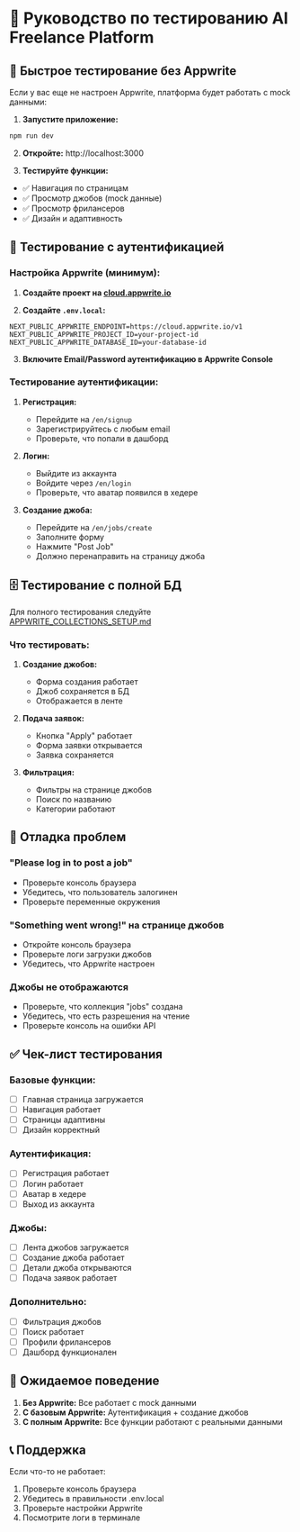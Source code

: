# 🧪 Руководство по тестированию AI Freelance Platform

## 🚀 Быстрое тестирование без Appwrite

Если у вас еще не настроен Appwrite, платформа будет работать с mock данными:

1. **Запустите приложение:**
```bash
npm run dev
```

2. **Откройте:** http://localhost:3000

3. **Тестируйте функции:**
- ✅ Навигация по страницам
- ✅ Просмотр джобов (mock данные)
- ✅ Просмотр фрилансеров
- ✅ Дизайн и адаптивность

## 🔐 Тестирование с аутентификацией

### Настройка Appwrite (минимум):

1. **Создайте проект на [cloud.appwrite.io](https://cloud.appwrite.io)**

2. **Создайте `.env.local`:**
```env
NEXT_PUBLIC_APPWRITE_ENDPOINT=https://cloud.appwrite.io/v1
NEXT_PUBLIC_APPWRITE_PROJECT_ID=your-project-id
NEXT_PUBLIC_APPWRITE_DATABASE_ID=your-database-id
```

3. **Включите Email/Password аутентификацию в Appwrite Console**

### Тестирование аутентификации:

1. **Регистрация:**
   - Перейдите на `/en/signup`
   - Зарегистрируйтесь с любым email
   - Проверьте, что попали в дашборд

2. **Логин:**
   - Выйдите из аккаунта
   - Войдите через `/en/login`
   - Проверьте, что аватар появился в хедере

3. **Создание джоба:**
   - Перейдите на `/en/jobs/create`
   - Заполните форму
   - Нажмите "Post Job"
   - Должно перенаправить на страницу джоба

## 🗄️ Тестирование с полной БД

Для полного тестирования следуйте [APPWRITE_COLLECTIONS_SETUP.md](APPWRITE_COLLECTIONS_SETUP.md)

### Что тестировать:

1. **Создание джобов:**
   - Форма создания работает
   - Джоб сохраняется в БД
   - Отображается в ленте

2. **Подача заявок:**
   - Кнопка "Apply" работает
   - Форма заявки открывается
   - Заявка сохраняется

3. **Фильтрация:**
   - Фильтры на странице джобов
   - Поиск по названию
   - Категории работают

## 🐛 Отладка проблем

### "Please log in to post a job"
- Проверьте консоль браузера
- Убедитесь, что пользователь залогинен
- Проверьте переменные окружения

### "Something went wrong!" на странице джобов
- Откройте консоль браузера
- Проверьте логи загрузки джобов
- Убедитесь, что Appwrite настроен

### Джобы не отображаются
- Проверьте, что коллекция "jobs" создана
- Убедитесь, что есть разрешения на чтение
- Проверьте консоль на ошибки API

## ✅ Чек-лист тестирования

### Базовые функции:
- [ ] Главная страница загружается
- [ ] Навигация работает
- [ ] Страницы адаптивны
- [ ] Дизайн корректный

### Аутентификация:
- [ ] Регистрация работает
- [ ] Логин работает
- [ ] Аватар в хедере
- [ ] Выход из аккаунта

### Джобы:
- [ ] Лента джобов загружается
- [ ] Создание джоба работает
- [ ] Детали джоба открываются
- [ ] Подача заявок работает

### Дополнительно:
- [ ] Фильтрация джобов
- [ ] Поиск работает
- [ ] Профили фрилансеров
- [ ] Дашборд функционален

## 🎯 Ожидаемое поведение

1. **Без Appwrite:** Все работает с mock данными
2. **С базовым Appwrite:** Аутентификация + создание джобов
3. **С полным Appwrite:** Все функции работают с реальными данными

## 📞 Поддержка

Если что-то не работает:
1. Проверьте консоль браузера
2. Убедитесь в правильности .env.local
3. Проверьте настройки Appwrite
4. Посмотрите логи в терминале
